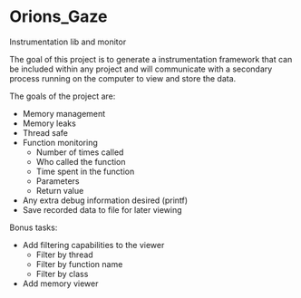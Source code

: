 # Orions_Gaze
Instrumentation lib and monitor

The goal of this project is to generate a instrumentation framework that can be included within any project and will communicate with a secondary process running on the computer to view and store the data.

The goals of the project are:
- Memory management
- Memory leaks
- Thread safe
- Function monitoring
	- Number of times called
	- Who called the function
	- Time spent in the function
	- Parameters
	- Return value
- Any extra debug information desired (printf)
- Save recorded data to file for later viewing

Bonus tasks:
- Add filtering capabilities to the viewer
	- Filter by thread
	- Filter by function name
	- Filter by class
- Add memory viewer
